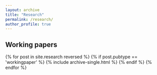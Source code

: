 ```yaml
---
layout: archive
title: "Research"
permalink: /research/
author_profile: true
---
```

<!-- 
{% if site.author.googlescholar %}
  <div class="wordwrap">You can also find my articles on <a href="{{site.author.googlescholar}}">my Google Scholar profile</a>.</div>
{% endif %}

{% include base_path %}

{% for post in site.research reversed %}
  {% include archive-single.html %}
{% endfor %}
-->

<h2>Working papers</h2>
{% for post in site.research reversed %}
  {% if post.pubtype == 'workingpaper' %}
      {% include archive-single.html %}
  {% endif %}
{% endfor %}

